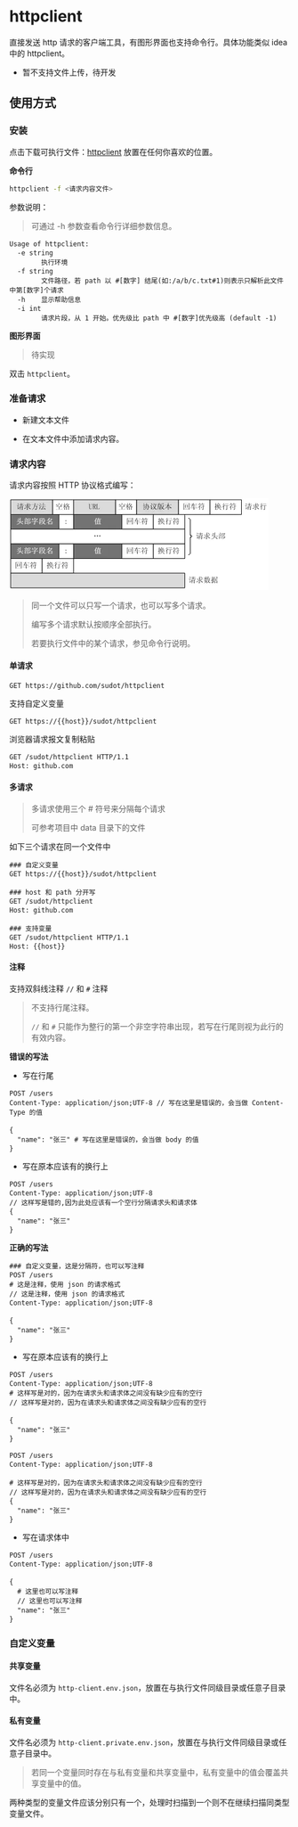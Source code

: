 httpclient
========
直接发送 http 请求的客户端工具，有图形界面也支持命令行。具体功能类似 idea 中的 httpclient。

- 暂不支持文件上传，待开发

## 使用方式

### 安装

点击下载可执行文件：[httpclient](https://github.com/sudot/httpclient/releases) 放置在任何你喜欢的位置。

**命令行**

```bash
httpclient -f <请求内容文件>
```

参数说明：

> 可通过 -h 参数查看命令行详细参数信息。

```
Usage of httpclient:
  -e string
        执行环境
  -f string
        文件路径，若 path 以 #[数字] 结尾(如:/a/b/c.txt#1)则表示只解析此文件中第[数字]个请求
  -h    显示帮助信息
  -i int
        请求片段，从 1 开始。优先级比 path 中 #[数字]优先级高 (default -1)
```

**图形界面**

> 待实现

双击 `httpclient`。


### 准备请求

- 新建文本文件

- 在文本文件中添加请求内容。

### 请求内容

请求内容按照 HTTP 协议格式编写：

 ![img](README/http.png)

> 同一个文件可以只写一个请求，也可以写多个请求。
>
> 编写多个请求默认按顺序全部执行。
>
> 若要执行文件中的某个请求，参见命令行说明。

#### 单请求

```
GET https://github.com/sudot/httpclient
```

支持自定义变量

```
GET https://{{host}}/sudot/httpclient
```

浏览器请求报文复制粘贴

```
GET /sudot/httpclient HTTP/1.1
Host: github.com
```

#### 多请求

> 多请求使用三个 # 符号来分隔每个请求
>
> 可参考项目中 data 目录下的文件

如下三个请求在同一个文件中

```
### 自定义变量
GET https://{{host}}/sudot/httpclient

### host 和 path 分开写
GET /sudot/httpclient
Host: github.com

### 支持变量
GET /sudot/httpclient HTTP/1.1
Host: {{host}}
```

#### 注释

支持双斜线注释 `//` 和 `#` 注释

> 不支持行尾注释。
>
> `//` 和 `#` 只能作为整行的第一个非空字符串出现，若写在行尾则视为此行的有效内容。

**错误的写法**

- 写在行尾

```
POST /users
Content-Type: application/json;UTF-8 // 写在这里是错误的，会当做 Content-Type 的值

{
  "name": "张三" # 写在这里是错误的，会当做 body 的值
}
```

- 写在原本应该有的换行上

```
POST /users
Content-Type: application/json;UTF-8
// 这样写是错的,因为此处应该有一个空行分隔请求头和请求体
{
  "name": "张三"
}
```

**正确的写法**

```
### 自定义变量，这是分隔符，也可以写注释
POST /users
# 这是注释，使用 json 的请求格式
// 这是注释，使用 json 的请求格式
Content-Type: application/json;UTF-8

{
  "name": "张三"
}
```

- 写在原本应该有的换行上

```
POST /users
Content-Type: application/json;UTF-8
# 这样写是对的，因为在请求头和请求体之间没有缺少应有的空行
// 这样写是对的，因为在请求头和请求体之间没有缺少应有的空行

{
  "name": "张三"
}
```

```
POST /users
Content-Type: application/json;UTF-8

# 这样写是对的，因为在请求头和请求体之间没有缺少应有的空行
// 这样写是对的，因为在请求头和请求体之间没有缺少应有的空行
{
  "name": "张三"
}
```

- 写在请求体中

```
POST /users
Content-Type: application/json;UTF-8

{
  # 这里也可以写注释
  // 这里也可以写注释
  "name": "张三"
}
```

### 自定义变量

#### 共享变量

文件名必须为 `http-client.env.json`，放置在与执行文件同级目录或任意子目录中。

#### 私有变量

文件名必须为 `http-client.private.env.json`，放置在与执行文件同级目录或任意子目录中。

> 若同一个变量同时存在与私有变量和共享变量中，私有变量中的值会覆盖共享变量中的值。

两种类型的变量文件应该分别只有一个，处理时扫描到一个则不在继续扫描同类型变量文件。